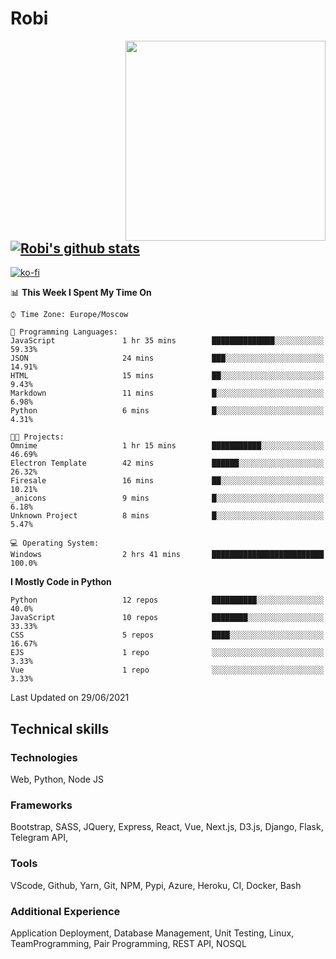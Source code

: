 # Robi

<img align='right' src='https://thumbs.gfycat.com/BleakGorgeousAmoeba-size_restricted.gif' width='320'>

[![Robi's github stats](https://github-readme-stats-lime-theta.vercel.app/api?username=robimez&count_private=true&show_icons=true&theme=dark)](https://github.com/RobiMez/github-readme-stats)
---
[![ko-fi](https://ko-fi.com/img/githubbutton_sm.svg)](https://ko-fi.com/K3K74LSLU)

<!--START_SECTION:waka-->
📊 **This Week I Spent My Time On** 

```text
⌚︎ Time Zone: Europe/Moscow

💬 Programming Languages: 
JavaScript               1 hr 35 mins        ██████████████░░░░░░░░░░░   59.33% 
JSON                     24 mins             ███░░░░░░░░░░░░░░░░░░░░░░   14.91% 
HTML                     15 mins             ██░░░░░░░░░░░░░░░░░░░░░░░   9.43% 
Markdown                 11 mins             █░░░░░░░░░░░░░░░░░░░░░░░░   6.98% 
Python                   6 mins              █░░░░░░░░░░░░░░░░░░░░░░░░   4.31%

🐱‍💻 Projects: 
Omnime                   1 hr 15 mins        ███████████░░░░░░░░░░░░░░   46.69% 
Electron Template        42 mins             ██████░░░░░░░░░░░░░░░░░░░   26.32% 
Firesale                 16 mins             ██░░░░░░░░░░░░░░░░░░░░░░░   10.21% 
_anicons                 9 mins              █░░░░░░░░░░░░░░░░░░░░░░░░   6.18% 
Unknown Project          8 mins              █░░░░░░░░░░░░░░░░░░░░░░░░   5.47%

💻 Operating System: 
Windows                  2 hrs 41 mins       █████████████████████████   100.0%

```

**I Mostly Code in Python** 

```text
Python                   12 repos            ██████████░░░░░░░░░░░░░░░   40.0% 
JavaScript               10 repos            ████████░░░░░░░░░░░░░░░░░   33.33% 
CSS                      5 repos             ████░░░░░░░░░░░░░░░░░░░░░   16.67% 
EJS                      1 repo              ░░░░░░░░░░░░░░░░░░░░░░░░░   3.33% 
Vue                      1 repo              ░░░░░░░░░░░░░░░░░░░░░░░░░   3.33%

```



 Last Updated on 29/06/2021
<!--END_SECTION:waka-->

## Technical skills

### Technologies 

Web, Python, Node JS

### Frameworks

Bootstrap, SASS, JQuery, Express, React, Vue, Next.js,
D3.js, Django, Flask, Telegram API,

### Tools

VScode, Github, Yarn, Git, NPM, Pypi, Azure, Heroku, CI, Docker, Bash

### Additional Experience

Application Deployment, Database Management, Unit Testing, Linux, TeamProgramming, Pair Programming, REST API, NOSQL
